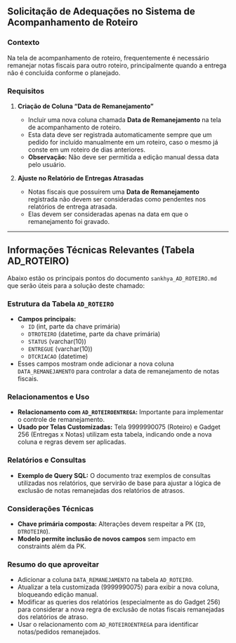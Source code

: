 ## Solicitação de Adequações no Sistema de Acompanhamento de Roteiro

### Contexto
Na tela de acompanhamento de roteiro, frequentemente é necessário remanejar notas fiscais para outro roteiro, principalmente quando a entrega não é concluída conforme o planejado.

### Requisitos

1. **Criação de Coluna “Data de Remanejamento”**
   - Incluir uma nova coluna chamada **Data de Remanejamento** na tela de acompanhamento de roteiro.
   - Esta data deve ser registrada automaticamente sempre que um pedido for incluído manualmente em um roteiro, caso o mesmo já conste em um roteiro de dias anteriores.
   - **Observação:** Não deve ser permitida a edição manual dessa data pelo usuário.

2. **Ajuste no Relatório de Entregas Atrasadas**
   - Notas fiscais que possuírem uma **Data de Remanejamento** registrada não devem ser consideradas como pendentes nos relatórios de entrega atrasada.
   - Elas devem ser consideradas apenas na data em que o remanejamento foi gravado.

---

## Informações Técnicas Relevantes (Tabela AD_ROTEIRO)

Abaixo estão os principais pontos do documento `sankhya_AD_ROTEIRO.md` que serão úteis para a solução deste chamado:

### Estrutura da Tabela `AD_ROTEIRO`
- **Campos principais:**
  - `ID` (int, parte da chave primária)
  - `DTROTEIRO` (datetime, parte da chave primária)
  - `STATUS` (varchar(10))
  - `ENTREGUE` (varchar(10))
  - `DTCRIACAO` (datetime)
- Esses campos mostram onde adicionar a nova coluna `DATA_REMANEJAMENTO` para controlar a data de remanejamento de notas fiscais.

### Relacionamentos e Uso
- **Relacionamento com `AD_ROTEIROENTREGA`:** Importante para implementar o controle de remanejamento.
- **Usado por Telas Customizadas:** Tela 9999990075 (Roteiro) e Gadget 256 (Entregas x Notas) utilizam esta tabela, indicando onde a nova coluna e regras devem ser aplicadas.

### Relatórios e Consultas
- **Exemplo de Query SQL:** O documento traz exemplos de consultas utilizadas nos relatórios, que servirão de base para ajustar a lógica de exclusão de notas remanejadas dos relatórios de atrasos.

### Considerações Técnicas
- **Chave primária composta:** Alterações devem respeitar a PK (`ID`, `DTROTEIRO`).
- **Modelo permite inclusão de novos campos** sem impacto em constraints além da PK.

### Resumo do que aproveitar
- Adicionar a coluna `DATA_REMANEJAMENTO` na tabela `AD_ROTEIRO`.
- Atualizar a tela customizada (9999990075) para exibir a nova coluna, bloqueando edição manual.
- Modificar as queries dos relatórios (especialmente as do Gadget 256) para considerar a nova regra de exclusão de notas fiscais remanejadas dos relatórios de atraso.
- Usar o relacionamento com `AD_ROTEIROENTREGA` para identificar notas/pedidos remanejados.